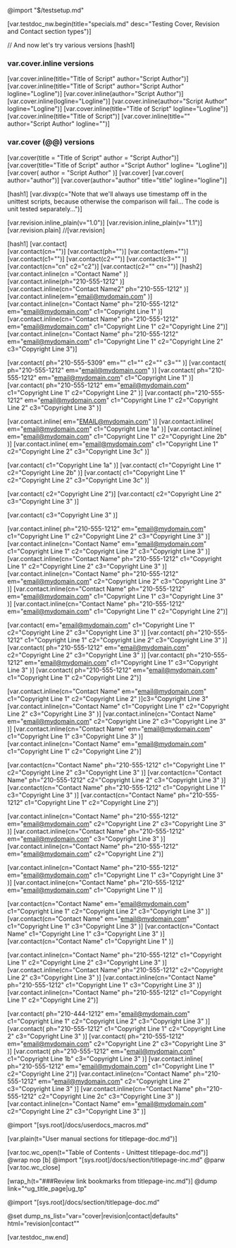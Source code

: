 @import "$/testsetup.md"

[var.testdoc_nw.begin(title="specials.md" desc="Testing Cover, Revision and Contact section types")]

// And now let's try various versions
[hash1]
### var.cover.inline versions
[var.cover.inline(title="Title of Script" author="Script Author")]
[var.cover.inline(title="Title of Script" author="Script Author" logline="Logline")]
[var.cover.inline(author="Script Author")]
[var.cover.inline(logline="Logline")]
[var.cover.inline(author="Script Author" logline="Logline")]
[var.cover.inline(title="Title of Script" logline="Logline")]
[var.cover.inline(title="Title of Script")]
[var.cover.inline(title="" author="Script Author" logline="")]
### var.cover (@@) versions
[var.cover(title =     "Title of Script" author   =   "Script Author")]
[var.cover(title="Title of Script" author  ="Script Author" logline=  "Logline")]
[var.cover(     author    =    "Script Author"    )]
[var.cover]
[var.cover( author="author")]
[var.cover(author="author" title="title" logline="logline")]

[hash1]
[var.divxp(c="Note that we'll always use timestamp off in the unittest scripts, because otherwise the comparison will fail... The code is unit tested separately...")]

[var.revision.inline_plain(v="1.0")]
[var.revision.inline_plain(v="1.1")]
[var.revision.plain]
//[var.revision]

[hash1] 
[var.contact]  
[var.contact(cn="")]
[var.contact(ph="")]
[var.contact(em="")]
[var.contact(c1="")]
[var.contact(c2="")]
[var.contact(c3="" )]
[var.contact(cn="cn"  c2="c2")]
[var.contact(c2=""  cn="")]
[hash2]
[var.contact.inline(cn ="Contact Name"   )]   
[var.contact.inline(ph="210-555-1212"   )]  
[var.contact.inline(cn="Contact Name2" ph="210-555-1212"   )]  
[var.contact.inline(em="email@mydomain.com"    )]
[var.contact.inline(cn="Contact Name" ph="210-555-1212" em="email@mydomain.com" c1="Copyright  Line 1" )]
[var.contact.inline(cn="Contact Name" ph="210-555-1212" em="email@mydomain.com" c1="Copyright  Line 1"  c2="Copyright Line 2")]
[var.contact.inline(cn="Contact Name" ph="210-555-1212" em="email@mydomain.com" c1="Copyright  Line 1"  c2="Copyright Line 2" c3="Copyright Line 3")]

[var.contact( ph="210-555-5309" em="" c1="" c2="" c3=""    )]
[var.contact( ph="210-555-1212" em="email@mydomain.com"    )]
[var.contact( ph="210-555-1212" em="email@mydomain.com" c1="Copyright  Line 1" )]
[var.contact( ph="210-555-1212" em="email@mydomain.com" c1="Copyright  Line 1"  c2="Copyright Line 2"   )]
[var.contact( ph="210-555-1212" em="email@mydomain.com" c1="Copyright  Line 1"  c2="Copyright Line 2" c3="Copyright Line 3" )]

[var.contact.inline(  em="EMAIL@mydomain.com"    )]
[var.contact.inline(  em="email@mydomain.com" c1="Copyright  Line 1a"     )]
[var.contact.inline(  em="email@mydomain.com" c1="Copyright  Line 1"  c2="Copyright Line 2b"   )]
[var.contact.inline(  em="email@mydomain.com" c1="Copyright  Line 1"  c2="Copyright Line 2" c3="Copyright Line 3c" )]

[var.contact(   c1="Copyright  Line 1a"  )]
[var.contact(   c1="Copyright  Line 1"  c2="Copyright Line 2b" )]
[var.contact(   c1="Copyright  Line 1"  c2="Copyright Line 2" c3="Copyright Line 3c" )]

[var.contact(    c2="Copyright Line 2")]
[var.contact(    c2="Copyright Line 2" c3="Copyright Line 3" )]

[var.contact(     c3="Copyright Line 3" )]

[var.contact.inline( ph="210-555-1212" em="email@mydomain.com" c1="Copyright  Line 1"  c2="Copyright Line 2" c3="Copyright Line 3" )]
[var.contact.inline(cn="Contact Name"  em="email@mydomain.com" c1="Copyright  Line 1"  c2="Copyright Line 2" c3="Copyright Line 3" )]
[var.contact.inline(cn="Contact Name" ph="210-555-1212"  c1="Copyright  Line 1"  c2="Copyright Line 2" c3="Copyright Line 3" )]
[var.contact.inline(cn="Contact Name" ph="210-555-1212" em="email@mydomain.com"  c2="Copyright Line 2" c3="Copyright Line 3" )]
[var.contact.inline(cn="Contact Name" ph="210-555-1212" em="email@mydomain.com" c1="Copyright  Line 1"  c3="Copyright Line 3" )]
[var.contact.inline(cn="Contact Name" ph="210-555-1212" em="email@mydomain.com" c1="Copyright  Line 1"  c2="Copyright Line 2")]

[var.contact(  em="email@mydomain.com" c1="Copyright  Line 1"  c2="Copyright Line 2" c3="Copyright Line 3" )]
[var.contact( ph="210-555-1212"  c1="Copyright  Line 1"  c2="Copyright Line 2" c3="Copyright Line 3" )]
[var.contact( ph="210-555-1212" em="email@mydomain.com"  c2="Copyright Line 2" c3="Copyright Line 3" )]
[var.contact( ph="210-555-1212" em="email@mydomain.com" c1="Copyright  Line 1"  c3="Copyright Line 3" )]
[var.contact( ph="210-555-1212" em="email@mydomain.com" c1="Copyright  Line 1"  c2="Copyright Line 2")]


[var.contact.inline(cn="Contact Name"  em="email@mydomain.com" c1="Copyright  Line 1"  c2="Copyright Line 2" )]c3="Copyright Line 3" 
[var.contact.inline(cn="Contact Name"   c1="Copyright  Line 1"  c2="Copyright Line 2" c3="Copyright Line 3" )]
[var.contact.inline(cn="Contact Name"  em="email@mydomain.com"  c2="Copyright Line 2" c3="Copyright Line 3" )]
[var.contact.inline(cn="Contact Name"  em="email@mydomain.com" c1="Copyright  Line 1"  c3="Copyright Line 3" )]
[var.contact.inline(cn="Contact Name"  em="email@mydomain.com" c1="Copyright  Line 1"  c2="Copyright Line 2")]

[var.contact(cn="Contact Name" ph="210-555-1212"  c1="Copyright  Line 1"  c2="Copyright Line 2" c3="Copyright Line 3" )]
[var.contact(cn="Contact Name" ph="210-555-1212"   c2="Copyright Line 2" c3="Copyright Line 3" )]
[var.contact(cn="Contact Name" ph="210-555-1212"  c1="Copyright  Line 1"  c3="Copyright Line 3" )]
[var.contact(cn="Contact Name" ph="210-555-1212"  c1="Copyright  Line 1"  c2="Copyright Line 2")]

[var.contact.inline(cn="Contact Name" ph="210-555-1212" em="email@mydomain.com"  c2="Copyright Line 2" c3="Copyright Line 3" )]
[var.contact.inline(cn="Contact Name" ph="210-555-1212" em="email@mydomain.com"   c3="Copyright Line 3" )]
[var.contact.inline(cn="Contact Name" ph="210-555-1212" em="email@mydomain.com"  c2="Copyright Line 2")]

[var.contact.inline(cn="Contact Name" ph="210-555-1212" em="email@mydomain.com" c1="Copyright  Line 1"  c3="Copyright Line 3" )]
[var.contact.inline(cn="Contact Name" ph="210-555-1212" em="email@mydomain.com" c1="Copyright  Line 1" )]

[var.contact(cn="Contact Name"  em="email@mydomain.com" c1="Copyright  Line 1"  c2="Copyright Line 2" c3="Copyright Line 3" )]
[var.contact(cn="Contact Name"  em="email@mydomain.com" c1="Copyright  Line 1"  c3="Copyright Line 3" )]
[var.contact(cn="Contact Name"   c1="Copyright  Line 1"  c3="Copyright Line 3" )]
[var.contact(cn="Contact Name"   c1="Copyright  Line 1"  )]

[var.contact.inline(cn="Contact Name" ph="210-555-1212"  c1="Copyright  Line 1"  c2="Copyright Line 2" c3="Copyright Line 3" )]
[var.contact.inline(cn="Contact Name" ph="210-555-1212"   c2="Copyright Line 2" c3="Copyright Line 3" )]
[var.contact.inline(cn="Contact Name" ph="210-555-1212"  c1="Copyright  Line 1"  c3="Copyright Line 3" )]
[var.contact.inline(cn="Contact Name" ph="210-555-1212"  c1="Copyright  Line 1"  c2="Copyright Line 2")]


[var.contact( ph="210-444-1212" em="email@mydomain.com" c1="Copyright  Line 1"  c2="Copyright Line 2" c3="Copyright Line 3" )]
[var.contact( ph="210-555-1212"  c1="Copyright  Line 1"  c2="Copyright Line 2" c3="Copyright Line 3" )]
[var.contact( ph="210-555-1212" em="email@mydomain.com"  c2="Copyright Line 2" c3="Copyright Line 3" )]
[var.contact( ph="210-555-1212" em="email@mydomain.com" c1="Copyright  Line 1b"  c3="Copyright Line 3" )]
[var.contact.inline( ph="210-555-1212" em="email@mydomain.com" c1="Copyright  Line 1"  c2="Copyright Line 2")]
[var.contact.inline(cn="Contact Name" ph="210-555-1212" em="email@mydomain.com"  c2="Copyright Line 2" c3="Copyright Line 3" )]
[var.contact.inline(cn="Contact Name" ph="210-555-1212"   c2="Copyright Line 2c" c3="Copyright Line 3" )]
[var.contact.inline(cn="Contact Name"  em="email@mydomain.com"  c2="Copyright Line 2" c3="Copyright Line 3" )]

@import "[sys.root]/docs/userdocs_macros.md"

[var.plain(t="User manual sections for titlepage-doc.md")]

[var.toc.wc_open(t="Table of Contents - Unittest titlepage-doc.md")]
@wrap nop
[b]
@import "[sys.root]/docs/section/titlepage-inc.md"
@parw
[var.toc.wc_close]

[wrap_h(t="###Review link bookmarks from titlepage-inc.md")]
@dump link="^ug_title_page|ug_tp"

@import "[sys.root]/docs/section/titlepage-doc.md"

@set dump_ns_list="var=\"cover|revision|contact|defaults\" html=\"revision|contact\""


[var.testdoc_nw.end]
